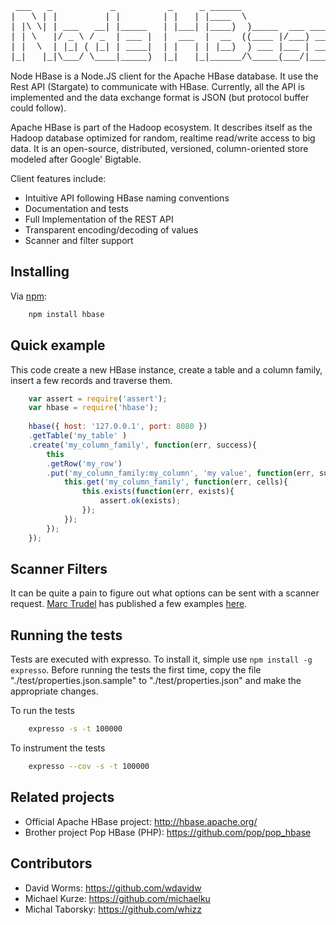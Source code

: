 
<pre style="font-family:courier">
 ___   _           _          _     _ ______                   
|   \ | |         | |        | |   | |____  \                  
| |\ \| | ___   __| |_____   | |___| |____)  )_____  ___ _____ 
| | \   |/ _ \ / _  | ___ |  |  ___  |  __  ((____ |/___) ___ |
| |  \  | |_| ( |_| | ____|  | |   | | |__)  ) ___ |___ | ____|
|_|   |_|\___/ \____|_____)  |_|   |_|______/\_____(___/|_____) New BSD License
</pre>

Node HBase is a Node.JS client for the Apache HBase database. It use the Rest API (Stargate) to communicate with HBase. Currently, all the API is implemented and the data exchange format is JSON (but protocol buffer could follow).

Apache HBase is part of the Hadoop ecosystem. It describes itself as the Hadoop database optimized for random, realtime read/write access to big data. It is an open-source, distributed, versioned, column-oriented store modeled after Google' Bigtable.

Client features include:
-   Intuitive API following HBase naming conventions
-   Documentation and tests
-   Full Implementation of the REST API
-   Transparent encoding/decoding of values
-   Scanner and filter support

Installing
----------

Via [npm](http://github.com/isaacs/npm):

```bash
    npm install hbase
```

Quick example
-------------

This code create a new HBase instance, create a table and a column family, insert a few records and traverse them.

```javascript
	var assert = require('assert');
	var hbase = require('hbase');
	
	hbase({ host: '127.0.0.1', port: 8080 })
	.getTable('my_table' )
	.create('my_column_family', function(err, success){
		this
		.getRow('my_row')
		.put('my_column_family:my_column', 'my value', function(err, success){
			this.get('my_column_family', function(err, cells){
				this.exists(function(err, exists){
					assert.ok(exists);
				});
			});
		});
	});
```

Scanner Filters
-----------------

It can be quite a pain to figure out what options can be sent
with a scanner request. [Marc Trudel](https://github.com/stelcheck) has 
published a few examples [here](https://gist.github.com/3979381). 

Running the tests
-----------------

Tests are executed with expresso. To install it, simple use 
`npm install -g expresso`. Before running the tests the first time, copy the
file "./test/properties.json.sample" to "./test/properties.json" and make the
appropriate changes.

To run the tests

```bash
	expresso -s -t 100000
```

To instrument the tests
```bash
	expresso --cov -s -t 100000
```

Related projects
----------------

*   Official Apache HBase project: <http://hbase.apache.org/>
*   Brother project Pop HBase (PHP): <https://github.com/pop/pop_hbase>


Contributors
------------

*   David Worms: <https://github.com/wdavidw>
*   Michael Kurze: <https://github.com/michaelku>
*   Michal Taborsky: <https://github.com/whizz>
